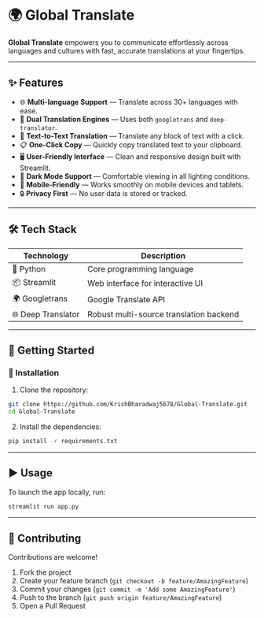 # 🌍 Global Translate

**Global Translate** empowers you to communicate effortlessly across languages and cultures with fast, accurate translations at your fingertips.

---

## ✨ Features

* 🌐 **Multi-language Support** — Translate across 30+ languages with ease.
* 🔁 **Dual Translation Engines** — Uses both `googletrans` and `deep-translator`.
* 💬 **Text-to-Text Translation** — Translate any block of text with a click.
* 📋 **One-Click Copy** — Quickly copy translated text to your clipboard.
* 🖥️ **User-Friendly Interface** — Clean and responsive design built with Streamlit.
* 🌙 **Dark Mode Support** — Comfortable viewing in all lighting conditions.
* 📱 **Mobile-Friendly** — Works smoothly on mobile devices and tablets.
* 🔒 **Privacy First** — No user data is stored or tracked.

---

## 🛠️ Tech Stack

| Technology     | Description                                 |
|----------------|---------------------------------------------|
| 🐍 Python       | Core programming language                   |
| 📦 Streamlit    | Web interface for interactive UI            |
| 🌍 Googletrans  | Google Translate API                        |
| 🌐 Deep Translator | Robust multi-source translation backend |

---

## 🚀 Getting Started

### 🔧 Installation

1. Clone the repository:

```bash
git clone https://github.com/KrishBharadwaj5678/Global-Translate.git
cd Global-Translate
````

2. Install the dependencies:

```bash
pip install -r requirements.txt
```
---

## ▶️ Usage

To launch the app locally, run:

```bash
streamlit run app.py
```

---

## 🤝 Contributing

Contributions are welcome!

1. Fork the project
2. Create your feature branch (`git checkout -b feature/AmazingFeature`)
3. Commit your changes (`git commit -m 'Add some AmazingFeature'`)
4. Push to the branch (`git push origin feature/AmazingFeature`)
5. Open a Pull Request
